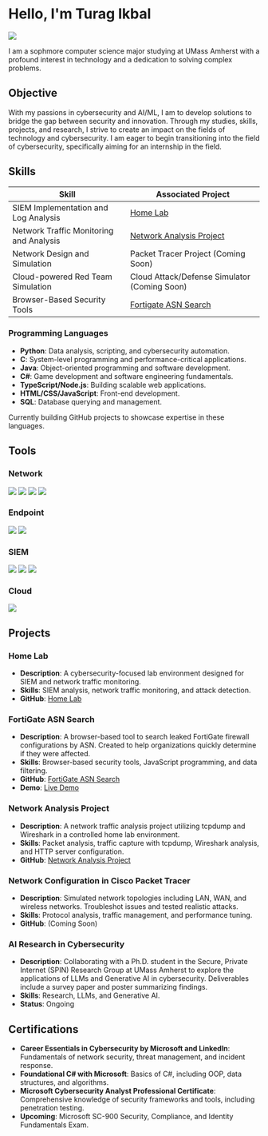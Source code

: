 # Hello, I'm Turag Ikbal
<a href="https://www.linkedin.com/in/turag-ikbal-aa2ba116b/"><img src="https://img.shields.io/badge/-LinkedIn-0072b1?&style=for-the-badge&logo=linkedin&logoColor=white" /></a>

I am a sophmore computer science major studying at UMass Amherst with a profound interest in technology and a dedication to solving complex problems.


## Objective

With my passions in cybersecurity and AI/ML, I am to develop solutions to bridge the gap between security and innovation. Through my studies, skills, projects, and research, I strive to create an impact on the fields of technology and cybersecurity. I am eager to begin transitioning into the field of cybersecurity, specifically aiming for an internship in the field.


## Skills

| Skill                                         | Associated Project                                                                          |
|-----------------------------------------------|--------------------------------------------------------------------------------------------|
| SIEM Implementation and Log Analysis          | [Home Lab](https://github.com/TuragIk/Home-Lab)                              |
| Network Traffic Monitoring and Analysis       | [Network Analysis Project](https://github.com/TuragIk/network-analysis-project)                              |
| Network Design and Simulation                 | Packet Tracer Project (Coming Soon)                                                       |
| Cloud-powered Red Team Simulation             | Cloud Attack/Defense Simulator (Coming Soon)                                              |
| Browser-Based Security Tools                  | [Fortigate ASN Search](https://github.com/TuragIk/fortigate-asn-search)                  |

### Programming Languages
- **Python**: Data analysis, scripting, and cybersecurity automation.
- **C**: System-level programming and performance-critical applications.
- **Java**: Object-oriented programming and software development.
- **C#**: Game development and software engineering fundamentals.
- **TypeScript/Node.js**: Building scalable web applications.
- **HTML/CSS/JavaScript**: Front-end development.
- **SQL**: Database querying and management.

Currently building GitHub projects to showcase expertise in these languages.


## Tools

### Network  
<div> 
<a href="https://www.wireshark.org/" target="_blank"><img src="https://img.shields.io/badge/-Wireshark-1679A7?&style=for-the-badge&logo=Wireshark&logoColor=white" /></a> 
<a href="https://www.tcpdump.org/" target="_blank"><img src="https://img.shields.io/badge/-tcpdump-005571?&style=for-the-badge&logo=Tcpdump&logoColor=white" /></a>
<a href="https://suricata.io/" target="_blank"><img src="https://img.shields.io/badge/-Suricata-EF3B2D?&style=for-the-badge&logo=Suricata&logoColor=white" /></a> 
<a href="https://zeek.org/" target="_blank"><img src="https://img.shields.io/badge/-Zeek-777BB4?&style=for-the-badge&logo=Zeek&logoColor=white" /></a> 
</div>

### Endpoint  
<div> 
<a href="https://www.microsoft.com/en-us/security/business/threat-protection/microsoft-defender-endpoint" target="_blank"><img src="https://img.shields.io/badge/-Microsoft_Defender_for_Endpoint-00A4EF?&style=for-the-badge&logo=Microsoft&logoColor=white" /></a> 
<a href="https://www.velocidex.com/velociraptor/" target="_blank"><img src="https://img.shields.io/badge/-Velociraptor-4B275F?&style=for-the-badge&logo=Velociraptor&logoColor=white" /></a> 
</div>

### SIEM  
<div> 
<a href="https://azure.microsoft.com/en-us/products/microsoft-sentinel/" target="_blank"><img src="https://img.shields.io/badge/-Microsoft_Sentinel-0078D4?&style=for-the-badge&logo=Microsoft&logoColor=white" /></a> 
<a href="https://www.splunk.com/" target="_blank"><img src="https://img.shields.io/badge/-Splunk-000000?&style=for-the-badge&logo=Splunk&logoColor=white" /></a> 
<a href="https://www.elastic.co/" target="_blank"><img src="https://img.shields.io/badge/-Elastic-005571?&style=for-the-badge&logo=Elastic&logoColor=white" /></a> 
</div>

### Cloud  
<div> 
<a href="https://azure.microsoft.com/" target="_blank"><img src="https://img.shields.io/badge/-Microsoft_Azure-0078D4?&style=for-the-badge&logo=Microsoft%20Azure&logoColor=white" /></a> 
</div>


## Projects

### Home Lab  
- **Description**: A cybersecurity-focused lab environment designed for SIEM and network traffic monitoring.  
- **Skills**: SIEM analysis, network traffic monitoring, and attack detection.  
- **GitHub**: [Home Lab](https://github.com/TuragIk/Home-Lab/)

### FortiGate ASN Search  
- **Description**: A browser-based tool to search leaked FortiGate firewall configurations by ASN. Created to help organizations quickly determine if they were affected.  
- **Skills**: Browser-based security tools, JavaScript programming, and data filtering.  
- **GitHub**: [FortiGate ASN Search](https://github.com/TuragIk/fortigate-asn-search)  
- **Demo**: [Live Demo](https://turagik.github.io/fortigate-asn-search/)

### Network Analysis Project
-  **Description**: A network traffic analysis project utilizing tcpdump and Wireshark in a controlled home lab environment.
-  **Skills**: Packet analysis, traffic capture with tcpdump, Wireshark analysis, and HTTP server configuration.
-  **GitHub**: [Network Analysis Project](https://github.com/TuragIk/network-analysis-project/)

### Network Configuration in Cisco Packet Tracer  
- **Description**: Simulated network topologies including LAN, WAN, and wireless networks. Troubleshot issues and tested realistic attacks.  
- **Skills**: Protocol analysis, traffic management, and performance tuning.  
- **GitHub**: (Coming Soon)

### AI Research in Cybersecurity  
- **Description**: Collaborating with a Ph.D. student in the Secure, Private Internet (SPIN) Research Group at UMass Amherst to explore the applications of LLMs and Generative AI in cybersecurity. Deliverables include a survey paper and poster summarizing findings.  
- **Skills**: Research, LLMs, and Generative AI.  
- **Status**: Ongoing

  
## Certifications

- **Career Essentials in Cybersecurity by Microsoft and LinkedIn**: Fundamentals of network security, threat management, and incident response.
- **Foundational C# with Microsoft**: Basics of C#, including OOP, data structures, and algorithms.
- **Microsoft Cybersecurity Analyst Professional Certificate**: Comprehensive knowledge of security frameworks and tools, including penetration testing.
- **Upcoming**: Microsoft SC-900 Security, Compliance, and Identity Fundamentals Exam.
